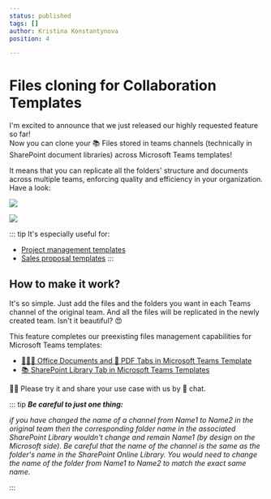 ```yaml
---
status: published
tags: []
author: Kristina Konstantynova
position: 4

---
```

# **Files cloning for Collaboration Templates**

I'm excited to announce that we just released our highly requested feature so far!  
Now you can clone your 📚 Files stored in teams channels (technically in SharePoint document libraries) across Microsoft Teams templates!

It means that you can replicate all the folders' structure and documents across multiple teams, enforcing quality and efficiency in your organization. Have a look:

![](/media/files-in-template-v4.gif)

![](/media/files-in-template-v4.gif)

::: tip It's especially useful for:

* [Project management templates](/business-scenarios/project-management.md)
* [Sales proposal templates](/business-scenarios/deal-room.md)
  :::

## How to make it work?

It's so simple. Just add the files and the folders you want in each Teams channel of the original team. And all the files will be replicated in the newly created team. Isn't it beautiful? 😍

This feature completes our preexisting files management capabilities for Microsoft Teams templates:

* [📙📗📘 Office Documents and 💼 PDF Tabs in Microsoft Teams Template](/collaboration-templates/office-and-pdf-documents.md)
* [📚 SharePoint Library Tab in Microsoft Teams Templates](/collaboration-templates/sharepoint-library.md)

🙏🏼 Please try it and share your use case with us by 💬 chat.

::: tip **_Be careful to just one thing:_**

_if you have changed the name of a channel from Name1 to Name2 in the original team then the corresponding folder name in the associated SharePoint Library wouldn't change and remain Name1 (by design on the Microsoft side). Be careful that the name of the channel is the same as the folder's name in the SharePoint Online Library. You would need to change the name of the folder from Name1 to Name2 to match the exact same name._

:::